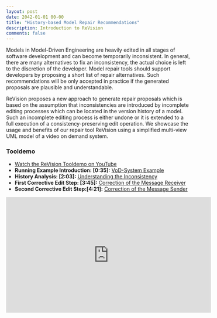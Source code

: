```yaml
---
layout: post
date: 2042-01-01 00-00
title: "History-based Model Repair Recommendations"
description: Introduction to ReVision
comments: false
---
```


Models in Model-Driven Engineering are heavily edited in all stages of software development and can become temporarily inconsistent. In general, there are many alternatives to fix an inconsistency, the actual choice is left to the discretion of the developer. Model repair tools should support developers by proposing a short list of repair alternatives. Such recommendations will be only accepted in practice if the generated proposals are plausible and understandable. 

ReVision proposes a new approach to generate repair proposals which is based on the assumption that inconsistencies are introduced by incomplete editing processes which can be located in the version history of a model. Such an incomplete editing process is either  undone or it is extended to a full execution of a consistency-preserving edit operation. We showcase the usage and benefits of our repair tool ReVision using a simplified multi-view UML model of a video on demand system.

### Tooldemo

* <a href="https://youtu.be/k2OaGVwBnf8" target="new">Watch the ReVision Tooldemo on YouTube</a>
* <strong>Running Example Introduction: &#91;0:35&#93;:</strong> <a href="https://youtu.be/k2OaGVwBnf8?t=35" target="new">VoD-System Example</a>
* <strong>History Analysis: &#91;2:03&#93;:</strong> <a href="https://youtu.be/k2OaGVwBnf8?t=123" target="new">Understanding the Inconsistency</a>
* <strong>First Corrective Edit Step: &#91;3:45&#93;:</strong> <a href="https://youtu.be/k2OaGVwBnf8?t=225" target="new">Correction of the Message Receiver</a>
* <strong>Second Corrective Edit Step:&#91;4:21&#93;:</strong> <a href="https://youtu.be/k2OaGVwBnf8?t=261" target="new">Correction of the Message Sender</a>

<iframe width="560" height="315" src="https://www.youtube.com/embed/k2OaGVwBnf8" frameborder="0" allowfullscreen></iframe>

